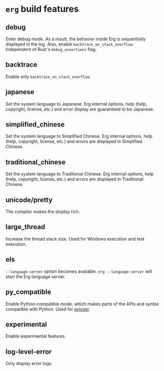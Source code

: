 # `erg` build features

## debug

Enter debug mode. As a result, the behavior inside Erg is sequentially displayed in the log. Also, enable `backtrace_on_stack_overflow`.
Independent of Rust's `debug_assertions` flag.

## backtrace

Enable only `backtrace_on_stack_overflow`.

## japanese

Set the system language to Japanese.
Erg internal options, help (help, copyright, license, etc.) and error display are guaranteed to be Japanese.

## simplified_chinese

Set the system language to Simplified Chinese.
Erg internal options, help (help, copyright, license, etc.) and errors are displayed in Simplified Chinese.

## traditional_chinese

Set the system language to Traditional Chinese.
Erg internal options, help (help, copyright, license, etc.) and errors are displayed in Traditional Chinese.

## unicode/pretty

The compiler makes the display rich.

## large_thread

Increase the thread stack size. Used for Windows execution and test execution.

## els

`--language-server` option becomes available.
`erg --language-server` will start the Erg language server.

## py_compatible

Enable Python-compatible mode, which makes parts of the APIs and syntax compatible with Python. Used for [pylyzer](https://github.com/mtshiba/pylyzer).

## experimental

Enable experimental features.

## log-level-error

Only display error logs.
